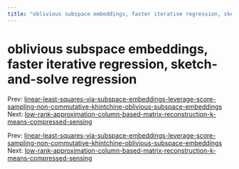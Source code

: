 ```yaml
---
title: "oblivious subspace embeddings, faster iterative regression, sketch-and-solve regression"
---
```


# oblivious subspace embeddings, faster iterative regression, sketch-and-solve regression

Prev: [linear-least-squares-via-subspace-embeddings-leverage-score-sampling-non-commutative-khintchine-oblivious-subspace-embeddings](linear-least-squares-via-subspace-embeddings-leverage-score-sampling-non-commutative-khintchine-oblivious-subspace-embeddings.md)
Next: [low-rank-approximation-column-based-matrix-reconstruction-k-means-compressed-sensing](low-rank-approximation-column-based-matrix-reconstruction-k-means-compressed-sensing.md)

Prev: [linear-least-squares-via-subspace-embeddings-leverage-score-sampling-non-commutative-khintchine-oblivious-subspace-embeddings](linear-least-squares-via-subspace-embeddings-leverage-score-sampling-non-commutative-khintchine-oblivious-subspace-embeddings.md)
Next: [low-rank-approximation-column-based-matrix-reconstruction-k-means-compressed-sensing](low-rank-approximation-column-based-matrix-reconstruction-k-means-compressed-sensing.md)
